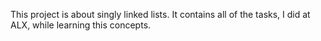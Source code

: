 This project is about singly linked lists. It contains all of the tasks, I did at ALX, while learning this concepts.
